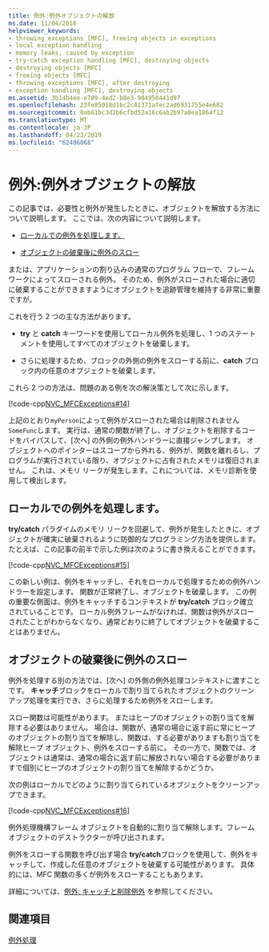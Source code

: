 ```yaml
---
title: 例外:例外オブジェクトの解放
ms.date: 11/04/2016
helpviewer_keywords:
- throwing exceptions [MFC], freeing objects in exceptions
- local exception handling
- memory leaks, caused by exception
- try-catch exception handling [MFC], destroying objects
- destroying objects [MFC]
- freeing objects [MFC]
- throwing exceptions [MFC], after destroying
- exception handling [MFC], destroying objects
ms.assetid: 3b14b4ee-e789-4ed2-b8e3-984950441d97
ms.openlocfilehash: 23fe85018d1bc2c41371afec2ad6931755e4e682
ms.sourcegitcommit: 0ab61bc3d2b6cfbd52a16c6ab2b97a8ea1864f12
ms.translationtype: MT
ms.contentlocale: ja-JP
ms.lasthandoff: 04/23/2019
ms.locfileid: "62406068"
---
```

# <a name="exceptions-freeing-objects-in-exceptions"></a>例外:例外オブジェクトの解放

この記事では、必要性と例外が発生したときに、オブジェクトを解放する方法について説明します。 ここでは、次の内容について説明します。

- [ローカルでの例外を処理します。](#_core_handling_the_exception_locally)

- [オブジェクトの破棄後に例外のスロー](#_core_throwing_exceptions_after_destroying_objects)

または、アプリケーションの割り込みの通常のプログラム フローで、フレームワークによってスローされる例外。 そのため、例外がスローされた場合に適切に破棄することができますようにオブジェクトを追跡管理を維持する非常に重要ですが。

これを行う 2 つの主な方法があります。

- **try** と **catch** キーワードを使用してローカル例外を処理し、1 つのステートメントを使用してすべてのオブジェクトを破棄します。

- さらに処理するため、ブロックの外側の例外をスローする前に、**catch** ブロック内の任意のオブジェクトを破棄します。

これら 2 つの方法は、問題のある例を次の解決策として次に示します。

[!code-cpp[NVC_MFCExceptions#14](../mfc/codesnippet/cpp/exceptions-freeing-objects-in-exceptions_1.cpp)]

上記のとおり`myPerson`によって例外がスローされた場合は削除されません`SomeFunc`します。 実行は、通常の関数が終了し、オブジェクトを削除するコードをバイパスして、[次へ] の外側の例外ハンドラーに直接ジャンプします。 オブジェクトへのポインターはスコープから外れる、例外が、関数を離れるし、プログラムが実行されている限り、オブジェクトに占有されたメモリは復旧されません。 これは、メモリ リークが発生します。これについては、メモリ診断を使用して検出します。

##  <a name="_core_handling_the_exception_locally"></a> ローカルでの例外を処理します。

**try/catch** パラダイムのメモリ リークを回避して、例外が発生したときに、オブジェクトが確実に破棄されるように防御的なプログラミング方法を提供します。 たとえば、この記事の前半で示した例は次のように書き換えることができます。

[!code-cpp[NVC_MFCExceptions#15](../mfc/codesnippet/cpp/exceptions-freeing-objects-in-exceptions_2.cpp)]

この新しい例は、例外をキャッチし、それをローカルで処理するための例外ハンドラーを設定します。 関数が正常終了し、オブジェクトを破棄します。 この例の重要な側面は、例外をキャッチするコンテキストが **try/catch** ブロック確立されていることです。 ローカル例外フレームがなければ、関数は例外がスローされたことがわからなくなり、通常どおりに終了してオブジェクトを破棄することはありません。

##  <a name="_core_throwing_exceptions_after_destroying_objects"></a> オブジェクトの破棄後に例外のスロー

例外を処理する別の方法では、[次へ] の外側の例外処理コンテキストに渡すことです。 **キャッチ**ブロックをローカルで割り当てられたオブジェクトのクリーンアップ処理を実行でき、さらに処理するため例外をスローします。

スロー関数は可能性があります。 またはヒープのオブジェクトの割り当てを解除する必要はありません。 場合は、関数が、通常の場合に返す前に常にヒープのオブジェクトの割り当てを解除し、関数は、する必要がありますも割り当てを解除ヒープ オブジェクト、例外をスローする前に。 その一方で、関数では、オブジェクトは通常は、通常の場合に返す前に解放されない場合する必要がありますで個別にヒープのオブジェクトの割り当てを解除するかどうか。

次の例はローカルでどのように割り当てられているオブジェクトをクリーンアップできます。

[!code-cpp[NVC_MFCExceptions#16](../mfc/codesnippet/cpp/exceptions-freeing-objects-in-exceptions_3.cpp)]

例外処理機構フレーム オブジェクトを自動的に割り当て解除します。フレーム オブジェクトのデストラクターが呼び出されます。

例外をスローする関数を呼び出す場合 **try/catch**ブロックを使用して、例外をキャッチして、作成した任意のオブジェクトを破棄する可能性があります。 具体的には、MFC 関数の多くが例外をスローすることもあります。

詳細については、[例外: キャッチと削除例外](../mfc/exceptions-catching-and-deleting-exceptions.md) を参照してください。

## <a name="see-also"></a>関連項目

[例外処理](../mfc/exception-handling-in-mfc.md)
